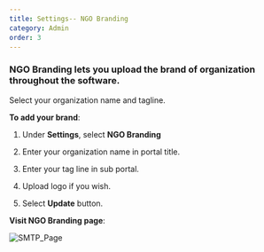 ```yaml
---
title: Settings-- NGO Branding
category: Admin
order: 3
---
```


### NGO Branding lets you upload the brand of organization throughout the software. 

Select your organization name and tagline. 

**To add your brand**: 

1. Under **Settings**, select **NGO Branding**

2. Enter your organization name in portal title. 

3. Enter your tag line in sub portal. 

4. Upload logo if you wish. 

5. Select **Update** button. 

**Visit NGO Branding page**:

![SMTP_Page](..\..\images\Settings_NGOBranding.png)
